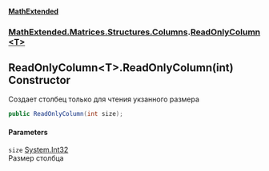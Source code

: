 #### [MathExtended](index.md 'index')
### [MathExtended.Matrices.Structures.Columns](MathExtended_Matrices_Structures_Columns.md 'MathExtended.Matrices.Structures.Columns').[ReadOnlyColumn&lt;T&gt;](MathExtended_Matrices_Structures_Columns_ReadOnlyColumn_T_.md 'MathExtended.Matrices.Structures.Columns.ReadOnlyColumn&lt;T&gt;')
## ReadOnlyColumn&lt;T&gt;.ReadOnlyColumn(int) Constructor
Создает столбец только для чтения укзанного размера  
```csharp
public ReadOnlyColumn(int size);
```
#### Parameters
<a name='MathExtended_Matrices_Structures_Columns_ReadOnlyColumn_T__ReadOnlyColumn(int)_size'></a>
`size` [System.Int32](https://docs.microsoft.com/en-us/dotnet/api/System.Int32 'System.Int32')  
Размер столбца
  
